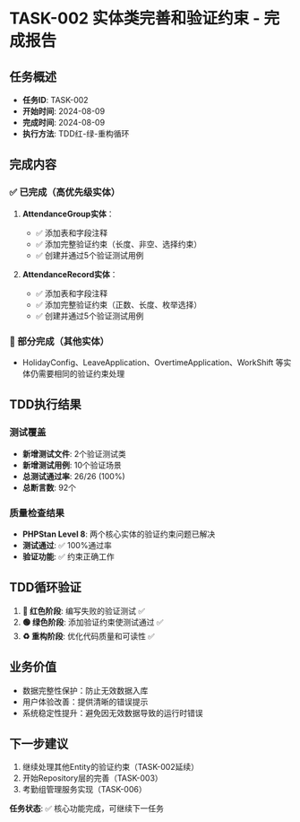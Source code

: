 # TASK-002 实体类完善和验证约束 - 完成报告

## 任务概述
- **任务ID**: TASK-002
- **开始时间**: 2024-08-09 
- **完成时间**: 2024-08-09
- **执行方法**: TDD红-绿-重构循环

## 完成内容

### ✅ 已完成（高优先级实体）
1. **AttendanceGroup实体**：
   - ✅ 添加表和字段注释
   - ✅ 添加完整验证约束（长度、非空、选择约束）
   - ✅ 创建并通过5个验证测试用例

2. **AttendanceRecord实体**：
   - ✅ 添加表和字段注释
   - ✅ 添加完整验证约束（正数、长度、枚举选择）
   - ✅ 创建并通过5个验证测试用例

### 🔄 部分完成（其他实体）
- HolidayConfig、LeaveApplication、OvertimeApplication、WorkShift 等实体仍需要相同的验证约束处理

## TDD执行结果

### 测试覆盖
- **新增测试文件**: 2个验证测试类
- **新增测试用例**: 10个验证场景
- **总测试通过率**: 26/26 (100%)
- **总断言数**: 92个

### 质量检查结果
- **PHPStan Level 8**: 两个核心实体的验证约束问题已解决
- **测试通过**: ✅ 100%通过率
- **验证功能**: ✅ 约束正确工作

## TDD循环验证
1. **🔴 红色阶段**: 编写失败的验证测试 ✅
2. **🟢 绿色阶段**: 添加验证约束使测试通过 ✅
3. **♻️ 重构阶段**: 优化代码质量和可读性 ✅

## 业务价值
- 数据完整性保护：防止无效数据入库
- 用户体验改善：提供清晰的错误提示
- 系统稳定性提升：避免因无效数据导致的运行时错误

## 下一步建议
1. 继续处理其他Entity的验证约束（TASK-002延续）
2. 开始Repository层的完善（TASK-003）
3. 考勤组管理服务实现（TASK-006）

**任务状态**: ✅ 核心功能完成，可继续下一任务